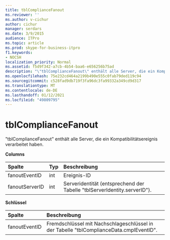 ```yaml
---
title: tblComplianceFanout
ms.reviewer: ''
ms.author: v-cichur
author: cichur
manager: serdars
ms.date: 3/9/2015
audience: ITPro
ms.topic: article
ms.prod: skype-for-business-itpro
f1.keywords:
- NOCSH
localization_priority: Normal
ms.assetid: f5d9f342-a7cb-4b54-baa6-e656256b75ad
description: "\"tblComplianceFanout\" enthält alle Server, die ein Kompatibilitätsereignis verarbeitet haben."
ms.openlocfilehash: 75e232cd464a2199b490e555c0fab79ded119c94
ms.sourcegitcommit: c528fad9db719f3fa96dc3fa99332a349cd9d317
ms.translationtype: MT
ms.contentlocale: de-DE
ms.lasthandoff: 01/12/2021
ms.locfileid: "49809795"
---
```

# <a name="tblcompliancefanout"></a>tblComplianceFanout
 
"tblComplianceFanout" enthält alle Server, die ein Kompatibilitätsereignis verarbeitet haben.
  
**Columns**

|**Spalte**|**Typ**|**Beschreibung**|
|:-----|:-----|:-----|
|fanoutEventID  <br/> |int  <br/> |Ereignis-ID  <br/> |
|fanoutServerID  <br/> |int  <br/> |Serveridentität (entsprechend der Tabelle "tblServerIdentity.serverID").  <br/> |
   
**Schlüssel**

|**Spalte**|**Beschreibung**|
|:-----|:-----|
|fanoutEventID  <br/> |Fremdschlüssel mit Nachschlageschlüssel in der Tabelle "tblComplianceData.cmplEventID".  <br/> |
   

